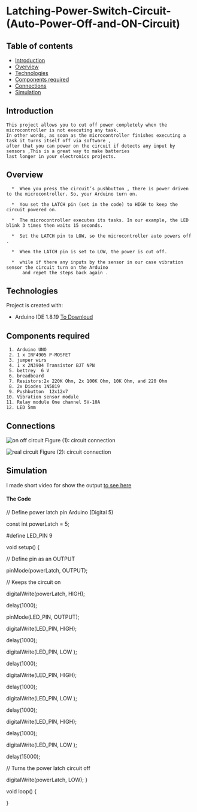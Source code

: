 # Latching-Power-Switch-Circuit-(Auto-Power-Off-and-ON-Circuit)


## Table of contents
* [Introduction](#Introduction)
* [Overview](#Overview)
* [Technologies](#technologies)
* [Components required](#Components-required)
* [Connections](#Connections)
* [Simulation ](#simulation)



## Introduction
    
    This project allows you to cut off power completely when the microcontroller is not executing any task. 
    In other words, as soon as the microcontroller finishes executing a task it turns itself off via software ,
    after that you can power on the circuit if detects any input by sensors ,This is a great way to make batteries
    last longer in your electronics projects.
    
## Overview

      *  When you press the circuit’s pushbutton , there is power driven to the microcontroller. So, your Arduino turn on.
 
      *  You set the LATCH pin (set in the code) to HIGH to keep the circuit powered on.
 
      *  The microcontroller executes its tasks. In our example, the LED blink 3 times then waits 15 seconds.
  
      *  Set the LATCH pin to LOW, so the microcontroller auto powers off .
  
      *  When the LATCH pin is set to LOW, the power is cut off.

      *  while if there any inputs by the sensor in our case vibration sensor the circuit turn on the Arduino 
          and repet the steps back again .
   






## Technologies
Project is created with:
* Arduino IDE 1.8.19 [To Downloud](https://www.arduino.cc/en/software)
	
## Components required

     1. Arduino UNO
     2. 1 x IRF4905 P-MOSFET
     3. jumper wirs
     4. 1 x 2N3904 Transistor BJT NPN
     5. bettrey  6 V 
     6. breadboard
     7. Resistors:2x 220K Ohm, 2x 100K Ohm, 10K Ohm, and 220 Ohm
     8. 2x Diodes 1N5819
     9. Pushbutton  12x12x7
    10. Vibration sensor module
    11. Relay module One channel 5V-10A
    12. LED 5mm 
    

    
## Connections

![on off circuit ](https://user-images.githubusercontent.com/64277741/183539294-c2312cfe-bf5b-4582-b91c-a00b88ee2394.png)
Figure (1): circuit connection

![real circuit](https://user-images.githubusercontent.com/64277741/183540015-e4d828d8-7902-4c58-b0f3-c5e95596a806.jpg)
Figure (2): circuit connection
     
## Simulation

I made short video for show the output  [to see here ](https://youtu.be/_LIZAVPyHyI)


#### The Code 
 

// Define power latch pin  Arduino (Digital 5)

const int powerLatch = 5;

#define LED_PIN 9

void setup() {

  // Define pin as an OUTPUT
  
  pinMode(powerLatch, OUTPUT); 
  
  
  // Keeps the circuit on
  
  digitalWrite(powerLatch, HIGH);
  
  delay(1000);
  
  pinMode(LED_PIN, OUTPUT);
  
  digitalWrite(LED_PIN, HIGH);
  
  delay(1000);
  
  digitalWrite(LED_PIN, LOW );
  
  delay(1000);
  
  digitalWrite(LED_PIN, HIGH);
  
  delay(1000);
  
  digitalWrite(LED_PIN, LOW );
  
  delay(1000);
  
  digitalWrite(LED_PIN, HIGH);
  
  delay(1000);
  
  digitalWrite(LED_PIN, LOW );
  
  delay(15000);
  
  // Turns the power latch circuit off
  
  digitalWrite(powerLatch, LOW);
}

void loop() {

 
}
